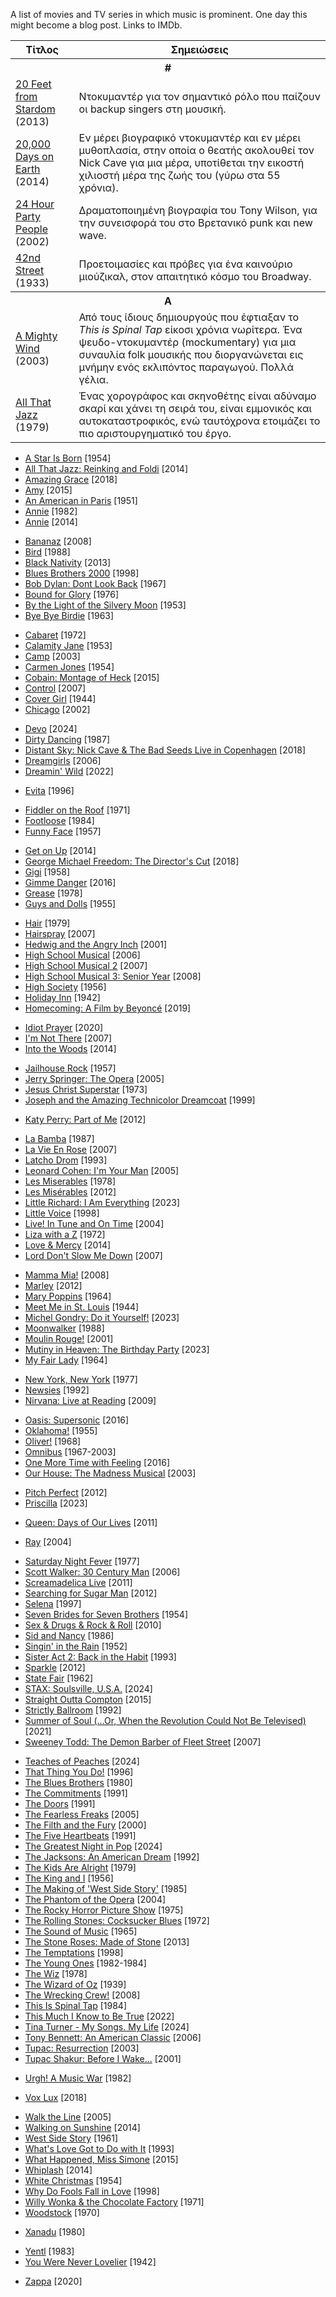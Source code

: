 A list of movies and TV series in which music is prominent. One day this might become a blog post. Links to IMDb.

<table>
  <thead>
    <tr>
      <th>Τίτλος</th>
      <th>Σημειώσεις</th>
    </tr>
  </thead>
  <tbody>
    <!-- # -->
    <tr><th colspan="2" style="text-align: center">#</th></tr>
    <tr>
      <td>
        <a href="https://www.imdb.com/title/tt2396566/">20 Feet from Stardom</a> (2013)
      </td>
      <td>Ντοκυμαντέρ για τον σημαντικό ρόλο που παίζουν οι backup singers στη μουσική.</td>
    </tr>
    <tr>
      <td>
        <a href="https://www.imdb.com/title/tt2920540/">20,000 Days on Earth</a> (2014)
      </td>
      <td>
        Εν μέρει βιογραφικό ντοκυμαντέρ και εν μέρει μυθοπλασία, στην οποία ο θεατής ακολουθεί τον Nick Cave για μια
        μέρα, υποτίθεται την εικοστή χιλιοστή μέρα της ζωής του (γύρω στα 55 χρόνια).
      </td>
    </tr>
    <tr>
      <td>
        <a href="https://www.imdb.com/title/tt0274309/">24 Hour Party People</a> (2002)
      </td>
      <td>
        Δραματοποιημένη βιογραφία του Tony Wilson, για την συνεισφορά του στο Βρετανικό punk και new wave.
      </td>
    </tr>
    <tr>
      <td>
        <a href="https://www.imdb.com/title/tt0024034/">42nd Street</a> (1933)
      </td>
      <td>Προετοιμασίες και πρόβες για ένα καινούριο μιούζικαλ, στον απαιτητικό κόσμο του Broadway.</td>
    </tr>
    <!-- A -->
    <tr><th colspan="2" style="text-align: center">A</th></tr>
    <tr>
      <td>
        <a href="https://www.imdb.com/title/tt0310281/">A Mighty Wind</a> (2003)
      </td>
      <td>
        Από τους ίδιους δημιουργούς που έφτιαξαν το <i>This is Spinal Tap</i> είκοσι χρόνια νωρίτερα. Ένα
        ψευδο-ντοκυμαντέρ (mockumentary) για μια συναυλία folk μουσικής που διοργανώνεται εις μνήμην ενός εκλιπόντος
        παραγωγού. Πολλά γέλια.
      </td>
    </tr>
    <tr>
      <td>
        <a href="https://www.imdb.com/title/tt0078754/">All That Jazz</a> (1979)
      </td>
      <td>
        Ένας χορογράφος και σκηνοθέτης είναι αδύναμο σκαρί και χάνει τη σειρά του, είναι εμμονικός και
        αυτοκαταστροφικός, ενώ ταυτόχρονα ετοιμάζει το πιο αριστουργηματικό του έργο.
      </td>
    </tr>
  </tbody>
</table>

<!-- # -->

<!-- A -->
* [A Star Is Born](https://www.imdb.com/title/tt0047522/) [1954]
* [All That Jazz: Reinking and Foldi](https://www.imdb.com/title/tt6240610/) [2014]
* [Amazing Grace](https://www.imdb.com/title/tt4935462/) [2018]
* [Amy](https://www.imdb.com/title/tt2870648/) [2015]
* [An American in Paris](https://www.imdb.com/title/tt0043278/) [1951]
* [Annie](https://www.imdb.com/title/tt0083564/) [1982]
* [Annie](https://www.imdb.com/title/tt1823664/) [2014]

<!-- B -->
* [Bananaz](https://www.imdb.com/title/tt1168773/) [2008]
* [Bird](https://www.imdb.com/title/tt0094747/) [1988]
* [Black Nativity](https://www.imdb.com/title/tt1425922/) [2013]
* [Blues Brothers 2000](https://www.imdb.com/title/tt0118747/) [1998]
* [Bob Dylan: Dont Look Back](https://www.imdb.com/title/tt0061589/) [1967]
* [Bound for Glory](https://www.imdb.com/title/tt0074235/) [1976]
* [By the Light of the Silvery Moon](https://www.imdb.com/title/tt0045586/) [1953]
* [Bye Bye Birdie](https://www.imdb.com/title/tt0056891/) [1963]

<!-- C -->
* [Cabaret](https://www.imdb.com/title/tt0068327/) [1972]
* [Calamity Jane](https://www.imdb.com/title/tt0045591/) [1953]
* [Camp](https://www.imdb.com/title/tt0342167/) [2003]
* [Carmen Jones](https://www.imdb.com/title/tt0046828/) [1954]
* [Cobain: Montage of Heck](https://www.imdb.com/title/tt4229236/) [2015]
* [Control](https://www.imdb.com/title/tt0421082/) [2007]
* [Cover Girl](https://www.imdb.com/title/tt0035583/) [1944]
* [Chicago](https://www.imdb.com/title/tt0299658/) [2002]

<!-- D -->
* [Devo](https://www.imdb.com/title/tt27210519/) [2024]
* [Dirty Dancing](https://www.imdb.com/title/tt0092890/) [1987]
* [Distant Sky: Nick Cave & The Bad Seeds Live in Copenhagen](https://www.imdb.com/title/tt8217244/) [2018]
* [Dreamgirls](https://www.imdb.com/title/tt0443489/) [2006]
* [Dreamin' Wild](https://www.imdb.com/title/tt10245106/) [2022]

<!-- E -->
* [Evita](https://www.imdb.com/title/tt0116250/) [1996]

<!-- F -->
* [Fiddler on the Roof](https://www.imdb.com/title/tt0067093/) [1971]
* [Footloose](https://www.imdb.com/title/tt0087277/) [1984]
* [Funny Face](https://www.imdb.com/title/tt0050419/) [1957]

<!-- G -->
* [Get on Up](https://www.imdb.com/title/tt2473602/) [2014]
* [George Michael Freedom: The Director's Cut](https://www.imdb.com/title/tt8000146/) [2018]
* [Gigi](https://www.imdb.com/title/tt0051658/) [1958]
* [Gimme Danger](https://www.imdb.com/title/tt1714917/) [2016]
* [Grease](https://www.imdb.com/title/tt0077631/) [1978]
* [Guys and Dolls](https://www.imdb.com/title/tt0048140/) [1955]

<!-- H -->
* [Hair](https://www.imdb.com/title/tt0079261/) [1979]
* [Hairspray](https://www.imdb.com/title/tt0427327/) [2007]
* [Hedwig and the Angry Inch](https://www.imdb.com/title/tt0248845/) [2001]
* [High School Musical](https://www.imdb.com/title/tt0475293/) [2006]
* [High School Musical 2](https://www.imdb.com/title/tt0810900/) [2007]
* [High School Musical 3: Senior Year](https://www.imdb.com/title/tt0962726/) [2008]
* [High Society](https://www.imdb.com/title/tt0049314/) [1956]
* [Holiday Inn](https://www.imdb.com/title/tt0034862/) [1942]
* [Homecoming: A Film by Beyoncé](https://www.imdb.com/title/tt10147546/) [2019]

<!-- I -->
* [Idiot Prayer](https://www.imdb.com/title/tt12721126/) [2020]
* [I'm Not There](https://www.imdb.com/title/tt0368794/) [2007]
* [Into the Woods](https://www.imdb.com/title/tt2180411/) [2014]

<!-- J -->
* [Jailhouse Rock](https://www.imdb.com/title/tt0050556/) [1957]
* [Jerry Springer: The Opera](https://www.imdb.com/title/tt0441324/) [2005]
* [Jesus Christ Superstar](https://www.imdb.com/title/tt0070239/) [1973]
* [Joseph and the Amazing Technicolor Dreamcoat](https://www.imdb.com/title/tt0175790/) [1999]

<!-- K -->
* [Katy Perry: Part of Me](https://www.imdb.com/title/tt2215719/) [2012]

<!-- L -->
* [La Bamba](https://www.imdb.com/title/tt0093378/) [1987]
* [La Vie En Rose](https://www.imdb.com/title/tt0450188/) [2007]
* [Latcho Drom](https://www.imdb.com/title/tt0107376/) [1993]
* [Leonard Cohen: I'm Your Man](https://www.imdb.com/title/tt0478197/) [2005]
* [Les Miserables](https://www.imdb.com/title/tt0077936/) [1978]
* [Les Misérables](https://www.imdb.com/title/tt1707386/) [2012]
* [Little Richard: I Am Everything](https://www.imdb.com/title/tt13885492/) [2023]
* [Little Voice](https://www.imdb.com/title/tt0147004/) [1998]
* [Live! In Tune and On Time](https://www.imdb.com/title/tt11286478/) [2004]
* [Liza with a Z](https://www.imdb.com/title/tt0256153/) [1972]
* [Love & Mercy](https://www.imdb.com/title/tt0903657/) [2014]
* [Lord Don't Slow Me Down](https://www.imdb.com/title/tt1167522/) [2007]

<!-- M -->
* [Mamma Mia!](https://www.imdb.com/title/tt0795421/) [2008]
* [Marley](https://www.imdb.com/title/tt1183919/) [2012]
* [Mary Poppins](https://www.imdb.com/title/tt0058331/) [1964]
* [Meet Me in St. Louis](https://www.imdb.com/title/tt0037059/) [1944]
* [Michel Gondry: Do it Yourself!](https://www.imdb.com/title/tt26768067/) [2023]
* [Moonwalker](https://www.imdb.com/title/tt0095655/) [1988]
* [Moulin Rouge!](https://www.imdb.com/title/tt0203009/) [2001]
* [Mutiny in Heaven: The Birthday Party](https://www.imdb.com/title/tt28452303/) [2023]
* [My Fair Lady](https://www.imdb.com/title/tt0058385/) [1964]

<!-- N -->
* [New York, New York](https://www.imdb.com/title/tt0076451/) [1977]
* [Newsies](https://www.imdb.com/title/tt0104990/) [1992]
* [Nirvana: Live at Reading](https://www.imdb.com/title/tt3189338/) [2009]

<!-- O -->
* [Oasis: Supersonic](https://www.imdb.com/title/tt5213534/) [2016]
* [Oklahoma!](https://www.imdb.com/title/tt0048445/) [1955]
* [Oliver!](https://www.imdb.com/title/tt0063385/) [1968]
* [Omnibus](https://www.imdb.com/title/tt0200358/) [1967-2003]
* [One More Time with Feeling](https://www.imdb.com/title/tt5777628/) [2016]
* [Our House: The Madness Musical](https://www.imdb.com/title/tt10839770/) [2003]

<!-- P -->
* [Pitch Perfect](https://www.imdb.com/title/tt1981677/) [2012]
* [Priscilla](https://www.imdb.com/title/tt22041854/) [2023]

<!-- Q -->
* [Queen: Days of Our Lives](https://www.imdb.com/title/tt1977894/) [2011]

<!-- R -->
* [Ray](https://www.imdb.com/title/tt0350258/) [2004]

<!-- S -->
* [Saturday Night Fever](https://www.imdb.com/title/tt0076666/) [1977]
* [Scott Walker: 30 Century Man](https://www.imdb.com/title/tt0486541/) [2006]
* [Screamadelica Live](https://www.imdb.com/title/tt2285677/) [2011]
* [Searching for Sugar Man](https://www.imdb.com/title/tt2125608/) [2012]
* [Selena](https://www.imdb.com/title/tt0120094/) [1997]
* [Seven Brides for Seven Brothers](https://www.imdb.com/title/tt0047472/) [1954]
* [Sex & Drugs & Rock & Roll](https://www.imdb.com/title/tt1393020/) [2010]
* [Sid and Nancy](https://www.imdb.com/title/tt0091954/) [1986]
* [Singin' in the Rain](https://www.imdb.com/title/tt0045152/) [1952]
* [Sister Act 2: Back in the Habit](https://www.imdb.com/title/tt0108147/) [1993]
* [Sparkle](https://www.imdb.com/title/tt1876451/) [2012]
* [State Fair](https://www.imdb.com/title/tt0056526/) [1962]
* [STAX: Soulsville, U.S.A.](https://www.imdb.com/title/tt19891206/) [2024]
* [Straight Outta Compton](https://www.imdb.com/title/tt1398426/) [2015]
* [Strictly Ballroom](https://www.imdb.com/title/tt0105488/) [1992]
* [Summer of Soul (...Or, When the Revolution Could Not Be Televised)](https://www.imdb.com/title/tt11422728/) [2021]
* [Sweeney Todd: The Demon Barber of Fleet Street](https://www.imdb.com/title/tt0408236/) [2007]

<!-- T -->
* [Teaches of Peaches](https://www.imdb.com/title/tt30953834/) [2024]
* [That Thing You Do!](https://www.imdb.com/title/tt0117887/) [1996]
* [The Blues Brothers](https://www.imdb.com/title/tt0080455/) [1980]
* [The Commitments](https://www.imdb.com/title/tt0101605/) [1991]
* [The Doors](https://www.imdb.com/title/tt0101761/) [1991]
* [The Fearless Freaks](https://www.imdb.com/title/tt0441758/) [2005]
* [The Filth and the Fury](https://www.imdb.com/title/tt0236216/) [2000]
* [The Five Heartbeats](https://www.imdb.com/title/tt0101891/) [1991]
* [The Greatest Night in Pop](https://www.imdb.com/title/tt30796448/) [2024]
* [The Jacksons: An American Dream](https://www.imdb.com/title/tt0104541/) [1992]
* [The Kids Are Alright](https://www.imdb.com/title/tt0079400/) [1979]
* [The King and I](https://www.imdb.com/title/tt0049408/) [1956]
* [The Making of 'West Side Story'](https://www.imdb.com/title/tt0308495/) [1985]
* [The Phantom of the Opera](https://www.imdb.com/title/tt0293508/) [2004]
* [The Rocky Horror Picture Show](https://www.imdb.com/title/tt0073629/) [1975]
* [The Rolling Stones: Cocksucker Blues](https://www.imdb.com/title/tt0068389/) [1972]
* [The Sound of Music](https://www.imdb.com/title/tt0059742/) [1965]
* [The Stone Roses: Made of Stone](https://www.imdb.com/title/tt2126403/) [2013]
* [The Temptations](https://www.imdb.com/title/tt0164292/) [1998]
* [The Young Ones](https://www.imdb.com/title/tt0083505/) [1982-1984]
* [The Wiz](https://www.imdb.com/title/tt0078504/) [1978]
* [The Wizard of Oz](https://www.imdb.com/title/tt0032138/) [1939]
* [The Wrecking Crew!](https://www.imdb.com/title/tt1185418/) [2008]
* [This Is Spinal Tap](https://www.imdb.com/title/tt0088258/) [1984]
* [This Much I Know to Be True](https://www.imdb.com/title/tt15721828/) [2022]
* [Tina Turner - My Songs. My Life](https://www.imdb.com/title/tt33045349/) [2024]
* [Tony Bennett: An American Classic](https://www.imdb.com/title/tt0830682/) [2006]
* [Tupac: Resurrection](https://www.imdb.com/title/tt0343121/) [2003]
* [Tupac Shakur: Before I Wake...](https://www.imdb.com/title/tt0290142/) [2001]

<!-- U -->
* [Urgh! A Music War](https://www.imdb.com/title/tt0138902/) [1982]

<!-- V -->
* [Vox Lux](https://www.imdb.com/title/tt5960374/) [2018]

<!-- W -->
* [Walk the Line](https://www.imdb.com/title/tt0358273/) [2005]
* [Walking on Sunshine](https://www.imdb.com/title/tt2107861/) [2014]
* [West Side Story](https://www.imdb.com/title/tt0055614/) [1961]
* [What's Love Got to Do with It](https://www.imdb.com/title/tt0108551/) [1993]
* [What Happened, Miss Simone](https://www.imdb.com/title/tt4284010/) [2015]
* [Whiplash](https://www.imdb.com/title/tt2582802/) [2014]
* [White Christmas](https://www.imdb.com/title/tt0047673/) [1954]
* [Why Do Fools Fall in Love](https://www.imdb.com/title/tt0123324/) [1998]
* [Willy Wonka & the Chocolate Factory](https://www.imdb.com/title/tt0067992/) [1971]
* [Woodstock](https://www.imdb.com/title/tt0066580/) [1970]

<!-- X -->
* [Xanadu](https://www.imdb.com/title/tt0081777/) [1980]

<!-- Y -->
* [Yentl](https://www.imdb.com/title/tt0086619/) [1983]
* [You Were Never Lovelier](https://www.imdb.com/title/tt0035583/) [1942]

<!-- Z -->
* [Zappa](https://www.imdb.com/title/tt4881578/) [2020]

<!-- Meta

* https://www.imdb.com/search/title/?genres=music&explore=genres&title_type=feature
* https://www.reddit.com/r/MovieSuggestions/comments/166okmt/films_about_music/
* https://www.reddit.com/r/movies/comments/11dka88/what_is_your_favorite_movie_about_music_or/
* https://www.reddit.com/r/movies/comments/qpmxod/what_is_the_best_movie_about_music_not_including/
* https://www.reddit.com/r/MovieSuggestions/comments/1bes14b/looking_for_movies_about_a_musicians/
* https://www.reddit.com/r/movies/comments/hx4vgr/anyone_got_any_good_movies_about_music/
* https://editorial.rottentomatoes.com/guide/best-musical-movies-of-all-time/
* https://www.cinemablend.com/movies/best-music-movies-of-all-time-ranked
* https://www.rollingstone.com/tv-movies/tv-movie-lists/30-best-music-biopics-of-all-time-78623/
* https://www.metacritic.com/browse/movie/all/music/
* https://www.commonsensemedia.org/lists/movies-about-musicians
* https://pirate.com/en/blog/news/best-music-films/

-->